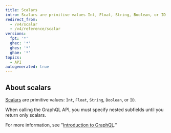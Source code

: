 ```yaml
---
title: Scalars
intro: Scalars are primitive values Int, Float, String, Boolean, or ID.
redirect_from:
  - /v4/scalar
  - /v4/reference/scalar
versions:
  fpt: '*'
  ghec: '*'
  ghes: '*'
  ghae: '*'
topics:
  - API
autogenerated: true
---
```


## About scalars

[Scalars](https://graphql.github.io/graphql-spec/June2018/#sec-Scalars) are primitive values: `Int`, `Float`, `String`, `Boolean`, or `ID`.

When calling the GraphQL API, you must specify nested subfields until you return only scalars.

For more information, see "[Introduction to GraphQL](/graphql/guides/introduction-to-graphql#field)."


<!-- Content after this section is automatically generated -->
